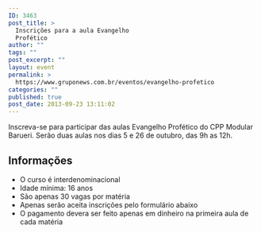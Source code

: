 ```yaml
---
ID: 3463
post_title: >
  Inscrições para a aula Evangelho
  Profético
author: ""
tags: ""
post_excerpt: ""
layout: event
permalink: >
  https://www.gruponews.com.br/eventos/evangelho-profetico
categories: ""
published: true
post_date: 2013-09-23 13:11:02
---
```

Inscreva-se para participar das aulas Evangelho Profético do CPP Modular Barueri. Serão duas aulas nos dias 5 e 26 de outubro, das 9h as 12h.
<h2>Informações</h2>
<ul>
	<li>O curso é interdenominacional</li>
	<li>Idade mínima: 16 anos</li>
	<li>São apenas 30 vagas por matéria</li>
	<li>Apenas serão aceita inscrições pelo formulário abaixo</li>
	<li>O pagamento devera ser feito apenas em dinheiro na primeira aula de cada matéria</li>
</ul>